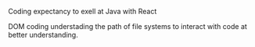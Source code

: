 <html>


    

<tittle>Coding expectancy to exell at Java with React</tittle>


<p>
    
DOM coding understading the path of file systems to interact with code at better understanding.

</p>


<style>
</style>






    
</html>
